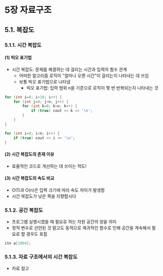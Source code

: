 # 5장 자료구조
## 5.1. 복잡도

### 5.1.1. 시간 복잡도
#### (1) 빅오 표기법
- 시간 복잡도: 문제를 해결하는 데 걸리는 시간과 입력의 함수 관계
    - 어떠한 알고리즘 로직이 "얼마나 오랜 시간"이 걸리는지 나타내는 데 쓰임
    - 보통 빅오 표기법으로 나타냄
        - 빅오 표기법: 입력 범위 n을 기준으로 로직이 몇 번 반복되는지 나타내는 것
```c++
for (int i=0; i<10; i++) {
    for (int j=0; j<n; j++) {
        for (int k=0; k<n; k++) {
            if (true) cout << k << '\n';
        }
    }
}

for (int i=0; i<n; i++) {
    if (true) cout << i << '\n';
}

```

#### (2) 시간 복잡도의 존재 이유
- 효율적인 코드로 개선하는 데 쓰이는 척도!

#### (3) 시간 복잡도의 속도 비교
- O(1)과 O(n)은 입력 크기에 따라 속도 차이가 발생함
- 시간 복잡도가 낮은 쪽을 지향합시다 


### 5.1.2. 공간 복잡도
- 프로그램 실행시켰을 때 필요로 하는 자원 공간의 양을 의미
- 정적 변수로 선언된 것 말고도 동적으로 재귀적인 함수로 인해 공간을 계속해서 필요로 할 경우도 포힘
```c++
itn a[1004];
```

### 5.1.3. 자료 구조에서의 시간 복잡도
- 자료 참고